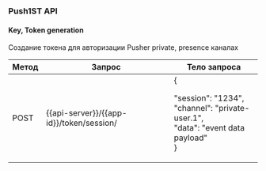 ### Push1ST API

#### Key, Token generation

Создание токена для авторизации Pusher private, presence каналах

Метод | Запрос | Тело запроса
----- | ------ | -------------
POST | {{api-server}}/{{app-id}}/token/session/ | {<br><p>"session": "1234",<br>    "channel": "private-user.1",<br>    "data": "event data payload"<br>}</p>
